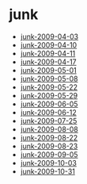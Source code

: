 <!-- TITLE: junk -->
<!-- SUBTITLE: Logs for junk -->

# junk

* [junk-2009-04-03](junk-2009-04-03)
* [junk-2009-04-10](junk-2009-04-10)
* [junk-2009-04-11](junk-2009-04-11)
* [junk-2009-04-17](junk-2009-04-17)
* [junk-2009-05-01](junk-2009-05-01)
* [junk-2009-05-08](junk-2009-05-08)
* [junk-2009-05-22](junk-2009-05-22)
* [junk-2009-05-29](junk-2009-05-29)
* [junk-2009-06-05](junk-2009-06-05)
* [junk-2009-06-12](junk-2009-06-12)
* [junk-2009-07-25](junk-2009-07-25)
* [junk-2009-08-08](junk-2009-08-08)
* [junk-2009-08-22](junk-2009-08-22)
* [junk-2009-08-23](junk-2009-08-23)
* [junk-2009-09-05](junk-2009-09-05)
* [junk-2009-10-03](junk-2009-10-03)
* [junk-2009-10-31](junk-2009-10-31)
